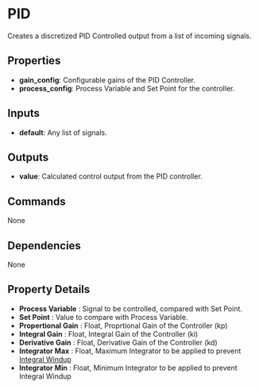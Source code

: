 PID
===
Creates a discretized PID Controlled output from a list of incoming signals.

Properties
----------
- **gain_config**: Configurable gains of the PID Controller.
- **process_config**: Process Variable and Set Point for the controller.

Inputs
------
- **default**: Any list of signals.

Outputs
-------
- **value**: Calculated control output from the PID controller.

Commands
--------
None

Dependencies
------------
None

Property Details
----------------
- **Process Variable** : Signal to be controlled, compared with Set Point.
- **Set Point** : Value to compare with Process Variable.
- **Propertional Gain** : Float, Proprtional Gain of the Controller (kp)
- **Integral Gain** : Float, Integral Gain of the Controller (ki)
- **Derivative Gain** : Float, Derivative Gain of the Controller (kd)
- **Integrator Max** : Float, Maximum Integrator to be applied to prevent [Integral Windup](https://en.wikipedia.org/wiki/Integral_windup)
- **Integrator Min** : Float, Minimum Integrator to be applied to prevent Integral Windup

